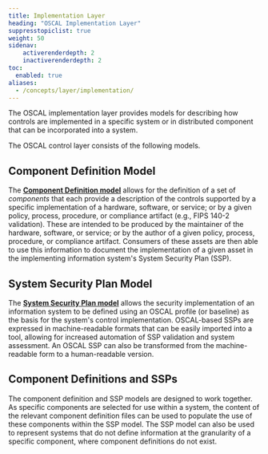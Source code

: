 ```yaml
---
title: Implementation Layer
heading: "OSCAL Implementation Layer"
suppresstopiclist: true
weight: 50
sidenav:
    activerenderdepth: 2
    inactiverenderdepth: 2
toc:
  enabled: true
aliases:
  - /concepts/layer/implementation/
---
```


The OSCAL implementation layer provides models for describing how controls are implemented in a specific system or in distributed component that can be incorporated into a system.

The OSCAL control layer consists of the following models.

## Component Definition Model

The **[Component Definition model](component-definition/)** allows for the definition of a set of *components* that each provide a description of the controls supported by a specific implementation of a hardware, software, or service; or by a given policy, process, procedure, or compliance artifact (e.g., FIPS 140-2 validation). These are intended to be produced by the maintainer of the hardware, software, or service; or by the author of a given policy, process, procedure, or compliance artifact. Consumers of these assets are then able to use this information to document the implementation of a given asset in the implementing information system's System Security Plan (SSP).

## System Security Plan Model

The **[System Security Plan model](ssp/)** allows the security implementation of an information system to be defined using an OSCAL profile (or baseline) as the basis for the system's control implementation. OSCAL-based SSPs are expressed in machine-readable formats that can be easily imported into a tool, allowing for increased automation of SSP validation and system assessment. An OSCAL SSP can also be transformed from the machine-readable form to a human-readable version.

## Component Definitions and SSPs 

The component definition and SSP models are designed to work together. As specific components are selected for use within a system, the content of the relevant component definition files can be used to populate the use of these components within the SSP model. The SSP model can also be used to represent systems that do not define information at the granularity of a specific component, where component definitions do not exist.
